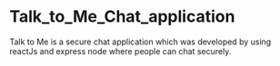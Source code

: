 # Talk_to_Me_Chat_application
Talk to Me is a secure chat application which was developed by using reactJs and express node where people can chat securely.

